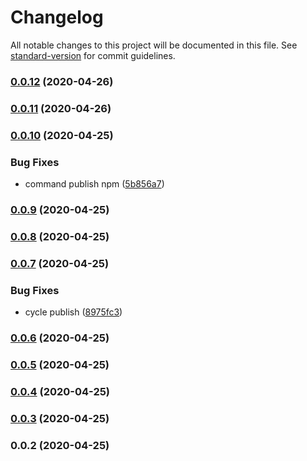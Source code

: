 # Changelog

All notable changes to this project will be documented in this file. See [standard-version](https://github.com/conventional-changelog/standard-version) for commit guidelines.

### [0.0.12](https://github.com/sprabowo/lafzi.js/compare/v0.0.11...v0.0.12) (2020-04-26)

### [0.0.11](https://github.com/sprabowo/lafzi.js/compare/v0.0.10...v0.0.11) (2020-04-26)

### [0.0.10](https://github.com/sprabowo/lafzi.js/compare/v0.0.9...v0.0.10) (2020-04-25)


### Bug Fixes

* command publish npm ([5b856a7](https://github.com/sprabowo/lafzi.js/commit/5b856a72fdfb0fc7898c8931cf03b211adefc02c))

### [0.0.9](https://github.com/sprabowo/lafzi.js/compare/v0.0.8...v0.0.9) (2020-04-25)

### [0.0.8](https://github.com/sprabowo/lafzi.js/compare/v0.0.7...v0.0.8) (2020-04-25)

### [0.0.7](https://github.com/sprabowo/lafzi.js/compare/v0.0.6...v0.0.7) (2020-04-25)


### Bug Fixes

* cycle publish ([8975fc3](https://github.com/sprabowo/lafzi.js/commit/8975fc34dee685cf323378bfb88b9598fc090c4a))

### [0.0.6](https://github.com/sprabowo/lafzi.js/compare/v0.0.5...v0.0.6) (2020-04-25)

### [0.0.5](https://github.com/sprabowo/lafzi.js/compare/v0.0.4...v0.0.5) (2020-04-25)

### [0.0.4](https://github.com/sprabowo/lafzi.js/compare/v0.0.3...v0.0.4) (2020-04-25)

### [0.0.3](https://github.com/sprabowo/lafzi.js/compare/v0.0.2...v0.0.3) (2020-04-25)

### 0.0.2 (2020-04-25)
